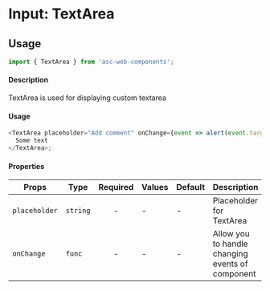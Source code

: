 # Input: TextArea

## Usage

```js
import { TextArea } from 'asc-web-components';
```

#### Description

TextArea is used for displaying custom textarea

#### Usage

```js
<TextArea placeholder="Add comment" onChange={event => alert(event.target.innerText)}>
  Some text
</TextArea>;
```

#### Properties

| Props                  | Type     | Required | Values                       | Default | Description                                                                                            |
| ---------------------- | -------- | :------: | ---------------------------- | ------- | ------------------------------------------------------------------------------------------------------ |
| `placeholder`                   | `string` |    -     | -                            | -       | Placeholder for TextArea                                                                             |
| `onChange`                 | `func` |    -     | -                            | -       | Allow you to handle changing events of component